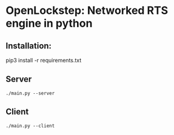 # OpenLockstep: Networked RTS engine in python

## Installation:
pip3 install -r requirements.txt

## Server

`./main.py --server`

## Client

`./main.py --client`

